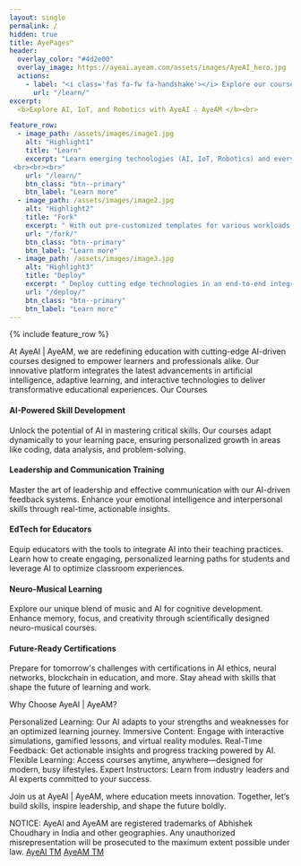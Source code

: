 ```yaml
---
layout: single
permalink: /
hidden: true
title: AyePages™ 
header:
  overlay_color: "#4d2e00"
  overlay_image: https://ayeai.ayeam.com/assets/images/AyeAI_hero.jpg
  actions:
    - label: "<i class='fas fa-fw fa-handshake'></i> Explore our courses"
      url: "/learn/"
excerpt:
  <b>Explore AI, IoT, and Robotics with AyeAI ∴ AyeAM </b><br>

feature_row:
  - image_path: /assets/images/image1.jpg
    alt: "Highlight1"
    title: "Learn"
    excerpt: "Learn emerging technologies (AI, IoT, Robotics) and everything else that you need for the dream job or dream college [here](https://ayeai.xyz/site/courses/github-pages-site-in-2-minutes-with-ayepages/)
 <br><br><br>"
    url: "/learn/"
    btn_class: "btn--primary"
    btn_label: "Learn more"
  - image_path: /assets/images/image2.jpg
    alt: "Highlight2"
    title: "Fork"
    excerpt: " With out pre-customized templates for various workloads, spin off your critical and moonshot projects in minutes<br><br><br>"
    url: "/fork/"
    btn_class: "btn--primary"
    btn_label: "Learn more"
  - image_path: /assets/images/image3.jpg
    alt: "Highlight3"
    title: "Deploy"
    excerpt: " Deploy cutting edge technologies in an end-to-end integrated workflow. Your journey begins with learning with us, then you continue to do mentored devolpment in your spin-off, and finally deploy your own prized projects!<br><br><br>"
    url: "/deploy/"
    btn_class: "btn--primary"
    btn_label: "Learn more"      
---
```


{% include feature_row %}

At AyeAI | AyeAM, we are redefining education with cutting-edge AI-driven courses designed to empower learners and professionals alike. Our innovative platform integrates the latest advancements in artificial intelligence, adaptive learning, and interactive technologies to deliver transformative educational experiences.
Our Courses

####   AI-Powered Skill Development
   Unlock the potential of AI in mastering critical skills. Our courses adapt dynamically to your learning pace, ensuring personalized growth in areas like coding, data analysis, and problem-solving.

####   Leadership and Communication Training
   Master the art of leadership and effective communication with our AI-driven feedback systems. Enhance your emotional intelligence and interpersonal skills through real-time, actionable insights.

####   EdTech for Educators
   Equip educators with the tools to integrate AI into their teaching practices. Learn how to create engaging, personalized learning paths for students and leverage AI to optimize classroom experiences.

####   Neuro-Musical Learning
   Explore our unique blend of music and AI for cognitive development. Enhance memory, focus, and creativity through scientifically designed neuro-musical courses.

####   Future-Ready Certifications
   Prepare for tomorrow's challenges with certifications in AI ethics, neural networks, blockchain in education, and more. Stay ahead with skills that shape the future of learning and work.

Why Choose AyeAI | AyeAM?

   Personalized Learning: Our AI adapts to your strengths and weaknesses for an optimized learning journey.
    Immersive Content: Engage with interactive simulations, gamified lessons, and virtual reality modules.
    Real-Time Feedback: Get actionable insights and progress tracking powered by AI.
    Flexible Learning: Access courses anytime, anywhere—designed for modern, busy lifestyles.
    Expert Instructors: Learn from industry leaders and AI experts committed to your success.

Join us at AyeAI | AyeAM, where education meets innovation. Together, let’s build skills, inspire leadership, and shape the future boldly.

NOTICE: AyeAI and AyeAM are registered trademarks of Abhishek Choudhary in India and other geographies. Any unauthorized misrepresentation will be prosecuted to the maximum extent possible under law.
[AyeAI TM](/trademark.ayeai.pdf)
[AyeAM TM](/trademark.ayeam.pdf)
